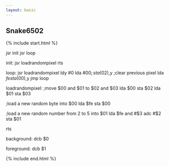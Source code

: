 ```yaml
---
layout: basic
---
```


<h2>Snake6502</h2>
{% include start.html %}

  jsr init
  jsr loop

init:
  jsr loadrandompixel
  rts

loop:
  jsr loadrandompixel
  ldy #0
  lda #$00
  ;sta ($02),y ;clear previous pixel
  lda $fe
  sta ($00),y
  jmp loop

loadrandompixel:
  ;move $00 and $01 to $02 and $03
  lda $00
  sta $02
  lda $01
  sta $03

  ;load a new random byte into $00
  lda $fe
  sta $00

  ;load a new random number from 2 to 5 into $01
  lda $fe
  and #$3
  adc #$2
  sta $01

  rts

background:
  dcb $0

foreground:
  dcb $1


{% include end.html %}
